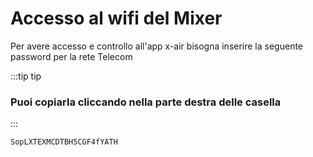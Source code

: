 # Accesso al wifi del Mixer

Per avere accesso e controllo all'app x-air bisogna inserire la seguente password per la rete Telecom

:::tip tip

### Puoi copiarla cliccando nella parte destra delle casella

:::

```
SopLXTEXMCDTBH5CGF4fYATH
```